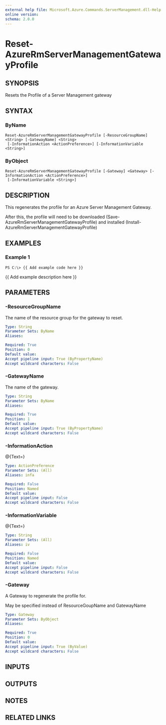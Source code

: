 ```yaml
---
external help file: Microsoft.Azure.Commands.ServerManagement.dll-Help.xml
online version: 
schema: 2.0.0
---
```


# Reset-AzureRmServerManagementGatewayProfile
## SYNOPSIS
Resets the Profile of a Server Management gateway

## SYNTAX

### ByName
```
Reset-AzureRmServerManagementGatewayProfile [-ResourceGroupName] <String> [-GatewayName] <String>
 [-InformationAction <ActionPreference>] [-InformationVariable <String>]
```

### ByObject
```
Reset-AzureRmServerManagementGatewayProfile [-Gateway] <Gateway> [-InformationAction <ActionPreference>]
 [-InformationVariable <String>]
```

## DESCRIPTION
This regenerates the profile for an Azure Server Management Gateway.

After this, the profile will need to be downloaded (Save-AzureRmServerManagementGatewayProfile) and installed (Install-AzureRmServerManagementGatewayProfile)

## EXAMPLES

### Example 1
```
PS C:\> {{ Add example code here }}
```

{{ Add example description here }}

## PARAMETERS

### -ResourceGroupName
The name of the resource group for the gateway to reset.

```yaml
Type: String
Parameter Sets: ByName
Aliases: 

Required: True
Position: 0
Default value: 
Accept pipeline input: True (ByPropertyName)
Accept wildcard characters: False
```

### -GatewayName
The name of the gateway.

```yaml
Type: String
Parameter Sets: ByName
Aliases: 

Required: True
Position: 1
Default value: 
Accept pipeline input: True (ByPropertyName)
Accept wildcard characters: False
```

### -InformationAction
@{Text=}

```yaml
Type: ActionPreference
Parameter Sets: (All)
Aliases: infa

Required: False
Position: Named
Default value: 
Accept pipeline input: False
Accept wildcard characters: False
```

### -InformationVariable
@{Text=}

```yaml
Type: String
Parameter Sets: (All)
Aliases: iv

Required: False
Position: Named
Default value: 
Accept pipeline input: False
Accept wildcard characters: False
```

### -Gateway
A Gateway to regenerate the profile for.

May be specified instead of ResourceGoupName and GatewayName

```yaml
Type: Gateway
Parameter Sets: ByObject
Aliases: 

Required: True
Position: 0
Default value: 
Accept pipeline input: True (ByValue)
Accept wildcard characters: False
```

## INPUTS

## OUTPUTS

## NOTES

## RELATED LINKS

